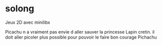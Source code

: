 # solong
Jeux 2D avec minilibx

Picachu n a vraiment pas envie d aller sauver la princesse Lapin cretin.
il doit aller picoler plus possible pour pouvoir le faire 
bon courage Pichachu
